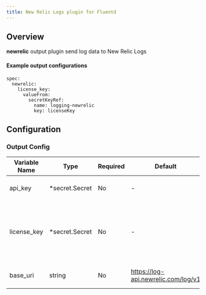 ```yaml
---
title: New Relic Logs plugin for Fluentd
---
```

## Overview
**newrelic** output plugin send log data to New Relic Logs

 #### Example output configurations
 ```
 spec:
   newrelic:
     license_key:
       valueFrom:
         secretKeyRef:
           name: logging-newrelic
           key: licenseKey
 ```

## Configuration
### Output Config
| Variable Name | Type | Required | Default | Description |
|---|---|---|---|---|
| api_key | *secret.Secret | No | - | New Relic API Insert key<br>[Secret](../secret/)<br> |
| license_key | *secret.Secret | No | - | New Relic License Key (recommended)<br>[Secret](./secret.md"<br>LicenseKey *secret.Secret `json:"license_key)`<br> |
| base_uri | string | No | https://log-api.newrelic.com/log/v1 | New Relic ingestion endpoint<br>[Secret](../secret/)<br> |
